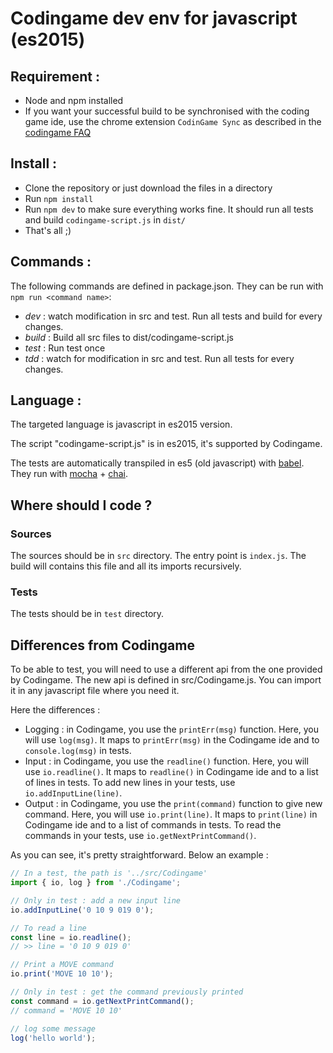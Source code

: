 # Codingame dev env for javascript (es2015)

## Requirement :

- Node and npm installed
- If you want your successful build to be synchronised with the coding game ide, use the chrome extension `CodinGame Sync` as described in the [codingame FAQ](https://www.codingame.com/faq)

## Install :

- Clone the repository or just download the files in a directory
- Run `npm install`
- Run `npm dev` to make sure everything works fine. It should run all tests and build `codingame-script.js` in `dist/`
- That's all ;)

## Commands :

The following commands are defined in package.json. They can be run with `npm run <command name>`:
- *dev* : watch modification in src and test. Run all tests and build for every changes.
- *build* : Build all src files to dist/codingame-script.js
- *test* : Run test once
- *tdd* : watch for modification in src and test. Run all tests for every changes.

## Language :

The targeted language is javascript in es2015 version.

The script "codingame-script.js" is in es2015, it's supported by Codingame.

The tests are automatically transpiled in es5 (old javascript) with [babel](https://babeljs.io/learn-es2015/). They run with [mocha](https://mochajs.org/) + [chai](http://chaijs.com/).

## Where should I code ?

### Sources

The sources should be in `src` directory.
The entry point is `index.js`. The build will contains this file and all its imports recursively.

### Tests

The tests should be in `test` directory.

## Differences from Codingame

To be able to test, you will need to use a different api from the one provided by Codingame. 
The new api is defined in src/Codingame.js. You can import it in any javascript file where you need it.

Here the differences :

- Logging : in Codingame, you use the `printErr(msg)` function. Here, you will use `log(msg)`. It maps to `printErr(msg)` in the Codingame ide and to `console.log(msg)` in tests.
- Input : in Codingame, you use the `readline()` function. Here, you will use `io.readline()`. It maps to `readline()` in Codingame ide and to a list of lines in tests. To add new lines in your tests, use `io.addInputLine(line)`.
- Output : in Codingame, you use the `print(command)` function to give new command. Here, you will use `io.print(line)`. It maps to `print(line)` in Codingame ide and to a list of commands in tests. To read the commands in your tests, use `io.getNextPrintCommand()`.

As you can see, it's pretty straightforward. Below an example : 

```javascript
// In a test, the path is '../src/Codingame'
import { io, log } from './Codingame';

// Only in test : add a new input line
io.addInputLine('0 10 9 019 0');

// To read a line
const line = io.readline();
// >> line = '0 10 9 019 0'

// Print a MOVE command
io.print('MOVE 10 10');

// Only in test : get the command previously printed
const command = io.getNextPrintCommand();
// command = 'MOVE 10 10'

// log some message
log('hello world');
```
